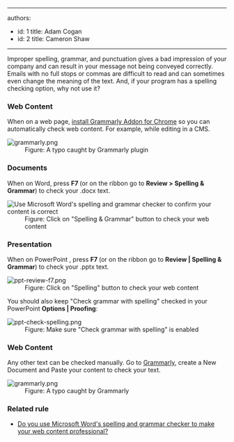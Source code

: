 

---
authors:
  - id: 1
    title: Adam Cogan
  - id: 2
    title: Cameron Shaw
---




<span class='intro'>  
<p>​​Improper spelling, grammar, and punctuation gives a bad impression of your company and can result in your message not being conveyed correctly. Emails with no full stops or commas are difficult to read and can sometimes even change the meaning of the text. And, if your program has a spelling checking option, why not use it?<br></p> </span>

<h3 class="ssw15-rteElement-H3">Web Content<br></h3><p>When on a web page,&#160;<a href="https&#58;//chrome.google.com/webstore/detail/grammarly-for-chrome/kbfnbcaeplbcioakkpcpgfkobkghlhen">install Grammarly Addon for Chrome</a> so you can automatically check web content. For example, while editing in a CMS.<br></p><dl class="image"><dt> <img src="/PublishingImages/grammarly-plugin.png" alt="grammarly.png" /> </dt><dd>Figure&#58; A typo caught by Grammarly plugin <br></dd></dl><h3>Documents<br></h3><p>When on Word, press <strong>F7 </strong>(or on the ribbon go to <strong>Review &gt; Spelling &amp; Grammar</strong>) to check your .docx text.</p><dl class="image"><dt> <img src="/PublishingImages/Microsoft-Word-has-a-spelling-and-grammar-checker.jpg" alt="Use Microsoft Word's spelling and grammar checker to confirm your content is correct" /> </dt><dd>Figure&#58; Click on &quot;Spelling &amp; Grammar&quot; button to check your web content</dd></dl><h3>Presentation</h3><p>When on PowerPoint , press <strong>F7 </strong>(or on the ribbon go to <strong>Review | Spelling &amp; Grammar</strong>) to check your .pptx&#160;text.</p><dl class="image"><dt> <img src="/PublishingImages/ppt-review-f7.png" alt="ppt-review-f7.png" /> </dt><dd>Figure&#58; Click on &quot;Spelling&quot; button to check your web content</dd></dl><p>You should also keep &quot;Check grammar with spelling&quot; checked in your PowerPoint <b>Options | Proofing</b>&#58;</p><dl class="image"><dt> <img src="/PublishingImages/ppt-check-spelling.png" alt="ppt-check-spelling.png" /> <br> 
   </dt><dd>Figure&#58; Make sure &quot;Check grammar with spelling&quot; is enabled<br></dd></dl><h3>Web Content<br></h3><p>Any other text can be checked manually. Go to&#160;<a href="https&#58;//app.grammarly.com/">Grammarly</a>, create a New Document and Paste your content to check your text.<br></p><dl class="image"><dt> <img src="/PublishingImages/grammarly.png" alt="grammarly.png" /> </dt><dd>Figure&#58; A typo caught by Grammarly<span style="color&#58;#444444;"> </span></dd></dl><h3 class="ssw15-rteElement-H3">Related rule<br></h3><ul><li>
      <a href="/Pages/UseSpellingAndGrammarChecker.aspx">Do you use Microsoft Word's spelling and grammar checker to make your web content professional?</a>&#160;<br></li></ul>



